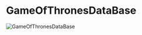 # GameOfThronesDataBase
![GameOfThronesDataBase](https://github.com/jenixberg/oldProjects/blob/main/projects__old/GameOfThronesDataBase/GameOfThronesDataBase.png?raw=true)

